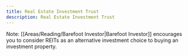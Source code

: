 ```yaml
---
title: Real Estate Investment Trust
description: Real Estate Investment Trust
---
```




Note: [[Areas/Reading/Barefoot Investor|Barefoot Investor]] encourages you to consider REITs as an alternative investment choice to buying an investment property.
